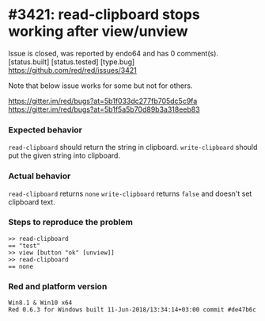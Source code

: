 
#3421: read-clipboard stops working after view/unview
================================================================================
Issue is closed, was reported by endo64 and has 0 comment(s).
[status.built] [status.tested] [type.bug]
<https://github.com/red/red/issues/3421>

Note that below issue works for some but not for others. 

https://gitter.im/red/bugs?at=5b1f033dc277fb705dc5c9fa
https://gitter.im/red/bugs?at=5b1f5a5b70d89b3a318eeb83

### Expected behavior

`read-clipboard` should return the string in clipboard.
`write-clipboard` should put the given string into clipboard.

### Actual behavior

`read-clipboard` returns `none`
`write-clipboard` returns `false` and doesn't set clipboard text.

### Steps to reproduce the problem

```
>> read-clipboard
== "test"
>> view [button "ok" [unview]]
>> read-clipboard
== none
```

### Red and platform version
```
Win8.1 & Win10 x64
Red 0.6.3 for Windows built 11-Jun-2018/13:34:14+03:00 commit #de47b6c
```


